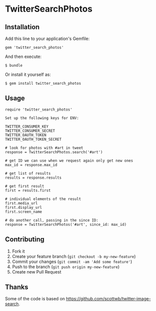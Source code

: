 # TwitterSearchPhotos

## Installation

Add this line to your application's Gemfile:

    gem 'twitter_search_photos'

And then execute:

    $ bundle

Or install it yourself as:

    $ gem install twitter_search_photos

## Usage

    require 'twitter_search_photos'

    Set up the following keys for ENV:

    TWITTER_CONSUMER_KEY
    TWITTER_CONSUMER_SECRET
    TWITTER_OAUTH_TOKEN
    TWITTER_OAUTH_TOKEN_SECRET

    # look for photos with #art in tweet
    response = TwitterSearchPhotos.search('#art')

    # get ID we can use when we request again only get new ones
    max_id = response.max_id

    # get list of results
    results = response.results

    # get first result
    first = results.first

    # individual elements of the result
    first.media_url
    first.display_url
    first.screen_name

    # do another call, passing in the since ID:
    response = TwitterSearchPhotos('#art', since_id: max_id)


## Contributing

1. Fork it
2. Create your feature branch (`git checkout -b my-new-feature`)
3. Commit your changes (`git commit -am 'Add some feature'`)
4. Push to the branch (`git push origin my-new-feature`)
5. Create new Pull Request

## Thanks

Some of the code is based on https://github.com/scottwb/twitter-image-search.

